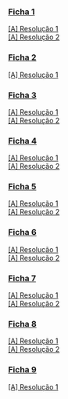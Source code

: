 ### [Ficha 1](ficha1.pdf)
[[A] Resolução 1](f1_res1.hs)
<br>[[A] Resolução 2](f1_res2.hs)
### [Ficha 2](ficha2.pdf)
[[A] Resolução 1](f2_res1.hs)
### [Ficha 3](ficha3.pdf)
[[A] Resolução 1](f3_res2.hs)
<br>[[A] Resolução 2](f1_res2.hs)
### [Ficha 4](ficha4.pdf)
[[A] Resolução 1](f4_res2.hs)
<br>[[A] Resolução 2](f4_res2.hs)
### [Ficha 5](ficha5.pdf)
[[A] Resolução 1](f5_res2.hs)
<br>[[A] Resolução 2](f5_res2.hs)
### [Ficha 6](ficha6.pdf)
[[A] Resolução 1](f6_res2.hs)
<br>[[A] Resolução 2](f6_res2.hs)
### [Ficha 7](ficha7.pdf)
[[A] Resolução 1](f7_res2.hs)
<br>[[A] Resolução 2](f1_res7.hs)
### [Ficha 8](ficha8.pdf)
[[A] Resolução 1](f8_res2.hs)
<br>[[A] Resolução 2](f8_res2.hs)
### [Ficha 9](ficha9.pdf)
[[A] Resolução 1](f9_res1.hs)
